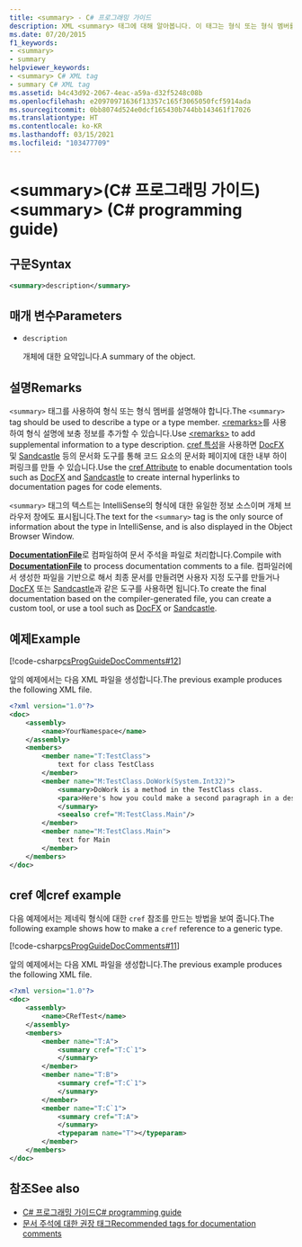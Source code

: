 ```yaml
---
title: <summary> - C# 프로그래밍 가이드
description: XML <summary> 태그에 대해 알아봅니다. 이 태그는 형식 또는 형식 멤버를 설명하는 데 사용됩니다. 코드 예제를 살펴보고 사용 가능한 추가 리소스를 확인합니다.
ms.date: 07/20/2015
f1_keywords:
- <summary>
- summary
helpviewer_keywords:
- <summary> C# XML tag
- summary C# XML tag
ms.assetid: b4c43d92-2067-4eac-a59a-d32f5248c08b
ms.openlocfilehash: e20970971636f13357c165f3065050fcf5914ada
ms.sourcegitcommit: 0bb8074d524e0dcf165430b744bb143461f17026
ms.translationtype: HT
ms.contentlocale: ko-KR
ms.lasthandoff: 03/15/2021
ms.locfileid: "103477709"
---
```

# <a name="summary-c-programming-guide"></a><span data-ttu-id="f9ca6-105">\<summary>(C# 프로그래밍 가이드)</span><span class="sxs-lookup"><span data-stu-id="f9ca6-105">\<summary> (C# programming guide)</span></span>

## <a name="syntax"></a><span data-ttu-id="f9ca6-106">구문</span><span class="sxs-lookup"><span data-stu-id="f9ca6-106">Syntax</span></span>

```xml
<summary>description</summary>
```

## <a name="parameters"></a><span data-ttu-id="f9ca6-107">매개 변수</span><span class="sxs-lookup"><span data-stu-id="f9ca6-107">Parameters</span></span>

- `description`

  <span data-ttu-id="f9ca6-108">개체에 대한 요약입니다.</span><span class="sxs-lookup"><span data-stu-id="f9ca6-108">A summary of the object.</span></span>

## <a name="remarks"></a><span data-ttu-id="f9ca6-109">설명</span><span class="sxs-lookup"><span data-stu-id="f9ca6-109">Remarks</span></span>

<span data-ttu-id="f9ca6-110">`<summary>` 태그를 사용하여 형식 또는 형식 멤버를 설명해야 합니다.</span><span class="sxs-lookup"><span data-stu-id="f9ca6-110">The `<summary>` tag should be used to describe a type or a type member.</span></span> <span data-ttu-id="f9ca6-111">[\<remarks>](./remarks.md)를 사용하여 형식 설명에 보충 정보를 추가할 수 있습니다.</span><span class="sxs-lookup"><span data-stu-id="f9ca6-111">Use [\<remarks>](./remarks.md) to add supplemental information to a type description.</span></span> <span data-ttu-id="f9ca6-112">[cref 특성](./cref-attribute.md)을 사용하면 [DocFX](https://dotnet.github.io/docfx/) 및 [Sandcastle](https://github.com/EWSoftware/SHFB) 등의 문서화 도구를 통해 코드 요소의 문서화 페이지에 대한 내부 하이퍼링크를 만들 수 있습니다.</span><span class="sxs-lookup"><span data-stu-id="f9ca6-112">Use the [cref Attribute](./cref-attribute.md) to enable documentation tools such as [DocFX](https://dotnet.github.io/docfx/) and [Sandcastle](https://github.com/EWSoftware/SHFB) to create internal hyperlinks to documentation pages for code elements.</span></span>

<span data-ttu-id="f9ca6-113">`<summary>` 태그의 텍스트는 IntelliSense의 형식에 대한 유일한 정보 소스이며 개체 브라우저 창에도 표시됩니다.</span><span class="sxs-lookup"><span data-stu-id="f9ca6-113">The text for the `<summary>` tag is the only source of information about the type in IntelliSense, and is also displayed in the Object Browser Window.</span></span>

<span data-ttu-id="f9ca6-114">[**DocumentationFile**](../../language-reference/compiler-options/output.md#documentationfile)로 컴파일하여 문서 주석을 파일로 처리합니다.</span><span class="sxs-lookup"><span data-stu-id="f9ca6-114">Compile with [**DocumentationFile**](../../language-reference/compiler-options/output.md#documentationfile) to process documentation comments to a file.</span></span> <span data-ttu-id="f9ca6-115">컴파일러에서 생성한 파일을 기반으로 해서 최종 문서를 만들려면 사용자 지정 도구를 만들거나 [DocFX](https://dotnet.github.io/docfx/) 또는 [Sandcastle](https://github.com/EWSoftware/SHFB)과 같은 도구를 사용하면 됩니다.</span><span class="sxs-lookup"><span data-stu-id="f9ca6-115">To create the final documentation based on the compiler-generated file, you can create a custom tool, or use a tool such as [DocFX](https://dotnet.github.io/docfx/) or [Sandcastle](https://github.com/EWSoftware/SHFB).</span></span>

## <a name="example"></a><span data-ttu-id="f9ca6-116">예제</span><span class="sxs-lookup"><span data-stu-id="f9ca6-116">Example</span></span>

[!code-csharp[csProgGuideDocComments#12](~/samples/snippets/csharp/VS_Snippets_VBCSharp/csProgGuideDocComments/CS/DocComments.cs#12)]

<span data-ttu-id="f9ca6-117">앞의 예제에서는 다음 XML 파일을 생성합니다.</span><span class="sxs-lookup"><span data-stu-id="f9ca6-117">The previous example produces the following XML file.</span></span>

```xml
<?xml version="1.0"?>
<doc>
    <assembly>
        <name>YourNamespace</name>
    </assembly>
    <members>
        <member name="T:TestClass">
            text for class TestClass
        </member>
        <member name="M:TestClass.DoWork(System.Int32)">
            <summary>DoWork is a method in the TestClass class.
            <para>Here's how you could make a second paragraph in a description. <see cref="M:System.Console.WriteLine(System.String)"/> for information about output statements.</para>
            </summary>
            <seealso cref="M:TestClass.Main"/>
        </member>
        <member name="M:TestClass.Main">
            text for Main
        </member>
    </members>
</doc>
```

## <a name="cref-example"></a><span data-ttu-id="f9ca6-118">cref 예</span><span class="sxs-lookup"><span data-stu-id="f9ca6-118">cref example</span></span>

<span data-ttu-id="f9ca6-119">다음 예제에서는 제네릭 형식에 대한 `cref` 참조를 만드는 방법을 보여 줍니다.</span><span class="sxs-lookup"><span data-stu-id="f9ca6-119">The following example shows how to make a `cref` reference to a generic type.</span></span>

[!code-csharp[csProgGuideDocComments#11](~/samples/snippets/csharp/VS_Snippets_VBCSharp/csProgGuideDocComments/CS/DocComments.cs#11)]

<span data-ttu-id="f9ca6-120">앞의 예제에서는 다음 XML 파일을 생성합니다.</span><span class="sxs-lookup"><span data-stu-id="f9ca6-120">The previous example produces the following XML file.</span></span>

```xml
<?xml version="1.0"?>
<doc>
    <assembly>
        <name>CRefTest</name>
    </assembly>
    <members>
        <member name="T:A">
            <summary cref="T:C`1">
            </summary>
        </member>
        <member name="T:B">
            <summary cref="T:C`1">
            </summary>
        </member>
        <member name="T:C`1">
            <summary cref="T:A">
            </summary>
            <typeparam name="T"></typeparam>
        </member>
    </members>
</doc>
```

## <a name="see-also"></a><span data-ttu-id="f9ca6-121">참조</span><span class="sxs-lookup"><span data-stu-id="f9ca6-121">See also</span></span>

- [<span data-ttu-id="f9ca6-122">C# 프로그래밍 가이드</span><span class="sxs-lookup"><span data-stu-id="f9ca6-122">C# programming guide</span></span>](../index.md)
- [<span data-ttu-id="f9ca6-123">문서 주석에 대한 권장 태그</span><span class="sxs-lookup"><span data-stu-id="f9ca6-123">Recommended tags for documentation comments</span></span>](./recommended-tags-for-documentation-comments.md)
